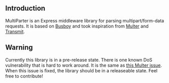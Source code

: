 ## Introduction
MultiParter is an Express middleware library for parsing multipart/form-data requests. It is based on [Busboy](https://github.com/mscdex/busboy) and took inspiration from [Multer](https://github.com/expressjs/multer) and [Transmit](https://github.com/quicksend/transmit/).

## Warning
Currently this library is in a pre-release state. There is one known DoS vulnerability that is hard to work around. It is the same as [this Multer issue](https://github.com/expressjs/multer/issues/1176). When this issue is fixed, the library should be in a releaseable state. Feel free to contribute!
